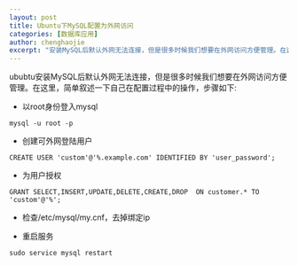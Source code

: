 ```yaml
---
layout: post
title: Ubuntu下MySQL配置为外网访问
categories: [数据库应用]
author: chenghaojie
excerpt: "安装MySQL后默认外网无法连接，但是很多时候我们想要在外网访问方便管理。在这里，简单叙述一下自己在配置过程中的操作。"
---
```


ububtu安装MySQL后默认外网无法连接，但是很多时候我们想要在外网访问方便管理。在这里，简单叙述一下自己在配置过程中的操作，步骤如下:

- 以root身份登入mysql

```
mysql -u root -p
```

- 创建可外网登陆用户

```
CREATE USER 'custom'@'%.example.com' IDENTIFIED BY 'user_password';
```

- 为用户授权

```
GRANT SELECT,INSERT,UPDATE,DELETE,CREATE,DROP  ON customer.* TO  'custom'@'%';
```

- 检查/etc/mysql/my.cnf，去掉绑定ip

- 重启服务

```
sudo service mysql restart
```